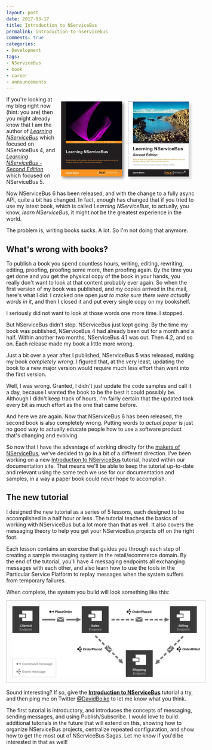 ```yaml
---
layout: post
date: 2017-03-17
title: Introduction to NServiceBus
permalink: introduction-to-nservicebus
comments: true
categories:
- Development
tags:
- NServiceBus
- book
- career
- announcements
---
```


<div style="float:right;margin:1em;">
<img src="/images/learning-nservicebus-cover-small.png" style="width:175px;height:213px;vertical-align:text-top;" />
<img src="/images/learning-nservicebus-2ndEd.jpg" style="border:solid 1px #999;width:162px;height:200px;vertical-align:text-top;box-shadow:6px 6px 5px #ddd" />
</div>

If you're looking at my blog right now (hint: you are) then you might already know that I am the author of [*Learning NServiceBus*](https://www.packtpub.com/application-development/learning-nservicebus) which focused on NServiceBus 4, and [*Learning NServiceBus - Second Edition*](https://www.packtpub.com/application-development/learning-nservicebus-second-edition) which focused on NServiceBus 5.

Now NServiceBus 6 has been released, and with the change to a fully async API, quite a bit has changed. In fact, enough has changed that if you tried to use my latest book, which is called *Learning NServiceBus*, to actually, you know, *learn NServiceBus*, it might not be the greatest experience in the world.

The problem is, writing books sucks. A lot. So I'm not doing that anymore.

<!-- more -->

## What's wrong with books?

To publish a book you spend countless hours, writing, editing, rewriting, editing, proofing, proofing some more, then proofing again. By the time you get done and you get the physical copy of the book in your hands, you really don't want to look at that content probably ever again. So when the first version of my book was published, and my copies arrived in the mail, here's what I did: I cracked one open *just to make sure there were actually words in it*, and then I closed it and put every single copy on my bookshelf.

I seriously did not want to look at those words one more time. I stopped.

But NServiceBus didn't stop. NServiceBus just kept going. By the time my book was published, NServiceBus 4 had already been out for a month and a half. Within another two months, NServiceBus 4.1 was out. Then 4.2, and so on. Each release made my book a little more wrong.

Just a bit over a year after I published, NServiceBus 5 was released, making my book *completely wrong*. I figured that, at the very least, updating the book to a new major version would require much less effort than went into the first version.

Well, I was wrong. Granted, I didn't just update the code samples and call it a day, because I wanted the book to be the best it could possibly be. Although I didn't keep track of hours, I'm fairly certain that the updated took every bit as much effort as the one that came before.

And here we are again. Now that NServiceBus 6 has been released, the second book is also completely wrong. Putting words to *actual paper* is just no good way to actually educate people how to use a software product that's changing and evolving.

So now that I have the advantage of working direclty for the [makers of NServiceBus](https://particular.net), we've decided to go in a bit of a different direction. I've been working on a new [Introduction to NServiceBus](https://docs.particular.net/tutorials/intro-to-nservicebus/) tutorial, hosted within our documentation site. That means we'll be able to keep the tutorial up-to-date and relevant using the same tech we use for our documentation and samples, in a way a paper book could never hope to accomplish.

## The new tutorial

I designed the new tutorial as a series of 5 lessons, each designed to be accomplished in a half hour or less. The tutorial teaches the basics of working with NServiceBus but a lot more than that as well. It also covers the messaging theory to help you get your NServiceBus projects off on the right foot.

Each lesson contains an exercise that guides you through each step of creating a sample messaging system in the retail/ecommerce domain. By the end of the tutorial, you'll have 4 messaging endpoints all exchanging messages with each other, and also learn how to use the tools in the Particular Service Platform to replay messages when the system suffers from temporary failures.

When complete, the system you build will look something like this:

[<img src="/images/intro-to-nsb-tutorial-diagram.svg" style="border:solid 1px #ccc;padding:1em;" />](https://docs.particular.net/tutorials/intro-to-nservicebus/)

Sound interesting? If so, give the [**Introduction to NServiceBus**](https://docs.particular.net/tutorials/intro-to-nservicebus/) tutorial a try, and then ping me on Twitter [@DavidBoike](https://twitter.com/DavidBoike) to let me know what you think.

The first tutorial is introductory, and introduces the concepts of messaging, sending messages, and using Publish/Subscribe. I would love to build additional tutorials in the future that will extend on this, showing how to organize NServiceBus projects, centralize repeated configuration, and show how to get the most out of NServiceBus Sagas. Let me know if you'd be interested in that as well!

